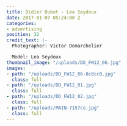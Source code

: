 ```yaml
---
title: Didier Dubot - Lea Seydoux
date: 2017-01-07 05:24:00 Z
categories:
- advertising
position: 32
credit_text: |-
  Photographer: Victor Demarchelier

  Model: Lea Seydoux
thumbnail_image: "/uploads/DD_FW12_06.jpg"
images:
- path: "/uploads/DD_FW12_06-8c8cc0.jpg"
  class: full
- path: "/uploads/DD_FW12_01.jpg"
  class: full
- path: "/uploads/DD_FW12_02.jpg"
  class: full
- path: "/uploads/MAIN-7157ce.jpg"
  class: full
---
```


